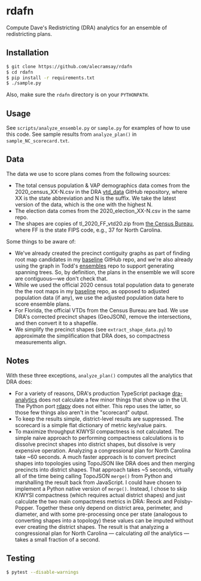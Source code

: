 # rdafn

Compute Dave's Redistricting (DRA) analytics for an ensemble of redistricting plans.

## Installation

```bash
$ git clone https://github.com/alecramsay/rdafn
$ cd rdafn
$ pip install -r requirements.txt
$ ./sample.py
```

Also, make sure the `rdafn` directory is on your `PYTHONPATH`.

## Usage

See `scripts/analyze_ensemble.py` or `sample.py` for examples of how to use this code.
See sample results from `analyze_plan()` in `sample_NC_scorecard.txt`.

## Data

The data we use to score plans comes from the following sources:

-   The total census population & VAP demographics data comes from the 2020_census_XX-N.csv
    in the DRA [vtd_data](https://github.com/dra2020/vtd_data) GitHub repository, 
    where XX is the state abbreviation and N is the suffix.
    We take the latest version of the data, which is the one with the highest N.
-   The election data comes from the 2020_election_XX-N.csv in the same repo.
-   The shapes are copies of tl_2020_FF_vtd20.zip from [the Census Bureau](https://www2.census.gov/geo/tiger/TIGER2020PL/LAYER), 
    where FF is the state FIPS code, e.g., 37 for North Carolina.

Some things to be aware of:

-   We've already created the precinct contiguity graphs as part of finding root map candidates
    in my [baseline](https://github.com/alecramsay/baseline) GitHub repo,
    and we're also already using the graph in Todd's [ensembles](https://github.com/proebsting/ensembles) repo
    to support generating spanning trees.
    So, by definition, the plans in the ensemble we will score are contiguous&#8212;we don't check that.
-   While we used the official 2020 census total population data 
    to generate the the root maps in my [baseline](https://github.com/alecramsay/baseline) repo,
    as opposed to adjusted population data (if any), 
    we use the adjusted population data here to score ensemble plans.
-   For Florida, the official VTDs from the Census Bureau are bad. 
    We use DRA's corrected precinct shapes (GeoJSON), remove the intersections, and then convert it to a shapefile.
-   We simplify the precinct shapes (see `extract_shape_data.py`) to approximate the simplification that DRA does, so compactness measurements align.

## Notes

With these three exceptions, `analyze_plan()` computes all the analytics that DRA does:

-   For a variety of reasons, DRA's production TypeScript package 
    [dra-analytics](https://github.com/dra2020/dra-analytics) 
    does not calculate a few minor things that show up in the UI. 
    The Python port [rdapy](https://github.com/dra2020/rdapy) does not either.
    This repo uses the latter, so those few things also aren't in the "scorecard" output.
-   To keep the results simple, district-level results are suppressed. The scorecard is a simple flat
    dictionary of metric key/value pairs.
-   To maximize throughput KIWYSI compactness is not calculated. The simple naive approach to performing
    compactness calculations is to dissolve precinct shapes into district shapes, but dissolve is very
    expensive operation. Analyzing a congressional plan for North Carolina take ~60 seconds. A much 
    faster approach is to convert precinct shapes into topologies using TopoJSON like DRA does and then
    merging precincts into district shapes. That approach takes ~5 seconds, virtually all of the time
    being calling TopoJSON `merge()` from Python and marshalling the result back from JavaScript. I could
    have chosen to implement a Python native version of `merge()`. Instead, I chose to skip KIWYSI 
    compactness (which requires actual district shapes) and just calculate the two main compactness
    metrics in DRA: Reock and Polsby-Popper. Together these only depend on district area, perimeter, and
    diameter, and with some pre-processing once per state (analogous to converting shapes into a topology)
    these values can be imputed without ever creating the district shapes. The result is that analyzing
    a congressional plan for North Carolina &#8212; calculating *all* the analytics &#8212; takes a small fraction
    of a second.

## Testing

```bash
$ pytest --disable-warnings
```